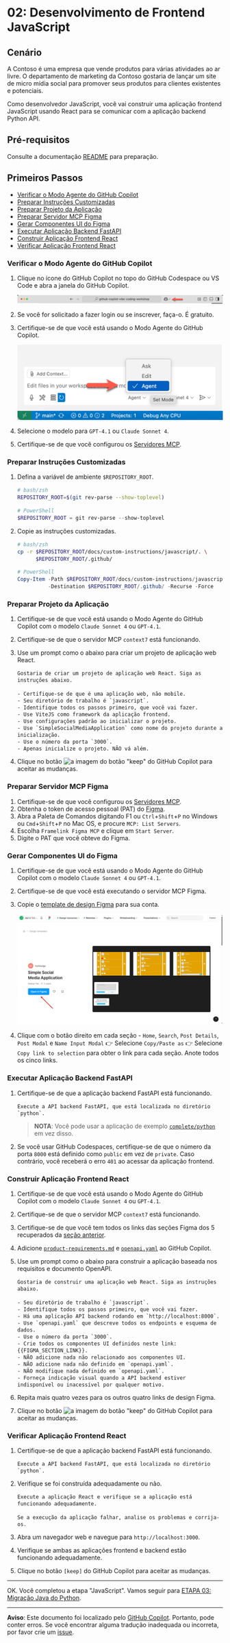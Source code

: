 # 02: Desenvolvimento de Frontend JavaScript

## Cenário

A Contoso é uma empresa que vende produtos para várias atividades ao ar livre. O departamento de marketing da Contoso gostaria de lançar um site de micro mídia social para promover seus produtos para clientes existentes e potenciais.

Como desenvolvedor JavaScript, você vai construir uma aplicação frontend JavaScript usando React para se comunicar com a aplicação backend Python API.

## Pré-requisitos

Consulte a documentação [README](../README.md) para preparação.

## Primeiros Passos

- [Verificar o Modo Agente do GitHub Copilot](#verificar-o-modo-agente-do-github-copilot)
- [Preparar Instruções Customizadas](#preparar-instruções-customizadas)
- [Preparar Projeto da Aplicação](#preparar-projeto-da-aplicação)
- [Preparar Servidor MCP Figma](#preparar-servidor-mcp-figma)
- [Gerar Componentes UI do Figma](#gerar-componentes-ui-do-figma)
- [Executar Aplicação Backend FastAPI](#executar-aplicação-backend-fastapi)
- [Construir Aplicação Frontend React](#construir-aplicação-frontend-react)
- [Verificar Aplicação Frontend React](#verificar-aplicação-frontend-react)

### Verificar o Modo Agente do GitHub Copilot

1. Clique no ícone do GitHub Copilot no topo do GitHub Codespace ou VS Code e abra a janela do GitHub Copilot.

   ![Abrir GitHub Copilot Chat](../../../docs/images/setup-02.png)

1. Se você for solicitado a fazer login ou se inscrever, faça-o. É gratuito.
1. Certifique-se de que você está usando o Modo Agente do GitHub Copilot.

   ![Modo Agente do GitHub Copilot](../../../docs/images/setup-03.png)

1. Selecione o modelo para `GPT-4.1` ou `Claude Sonnet 4`.
1. Certifique-se de que você configurou os [Servidores MCP](./00-setup.md#configurar-servidores-mcp).

### Preparar Instruções Customizadas

1. Defina a variável de ambiente `$REPOSITORY_ROOT`.

   ```bash
   # bash/zsh
   REPOSITORY_ROOT=$(git rev-parse --show-toplevel)
   ```

   ```powershell
   # PowerShell
   $REPOSITORY_ROOT = git rev-parse --show-toplevel
   ```

1. Copie as instruções customizadas.

    ```bash
    # bash/zsh
    cp -r $REPOSITORY_ROOT/docs/custom-instructions/javascript/. \
          $REPOSITORY_ROOT/.github/
    ```

    ```powershell
    # PowerShell
    Copy-Item -Path $REPOSITORY_ROOT/docs/custom-instructions/javascript/* `
              -Destination $REPOSITORY_ROOT/.github/ -Recurse -Force
    ```

### Preparar Projeto da Aplicação

1. Certifique-se de que você está usando o Modo Agente do GitHub Copilot com o modelo `Claude Sonnet 4` ou `GPT-4.1`.
1. Certifique-se de que o servidor MCP `context7` está funcionando.
1. Use um prompt como o abaixo para criar um projeto de aplicação web React.

    ```text
    Gostaria de criar um projeto de aplicação web React. Siga as instruções abaixo.
    
    - Certifique-se de que é uma aplicação web, não mobile.
    - Seu diretório de trabalho é `javascript`.
    - Identifique todos os passos primeiro, que você vai fazer.
    - Use ViteJS como framework da aplicação frontend.
    - Use configurações padrão ao inicializar o projeto.
    - Use `SimpleSocialMediaApplication` como nome do projeto durante a inicialização.
    - Use o número da porta `3000`.
    - Apenas inicialize o projeto. NÃO vá além.
    ```

1. Clique no botão ![a imagem do botão "keep"](https://img.shields.io/badge/keep-blue) do GitHub Copilot para aceitar as mudanças.

### Preparar Servidor MCP Figma

1. Certifique-se de que você configurou os [Servidores MCP](./00-setup.md#configurar-servidores-mcp).
1. Obtenha o token de acesso pessoal (PAT) do [Figma](https://www.figma.com/).
1. Abra a Paleta de Comandos digitando F1 ou `Ctrl`+`Shift`+`P` no Windows ou `Cmd`+`Shift`+`P` no Mac OS, e procure `MCP: List Servers`.
1. Escolha `Framelink Figma MCP` e clique em `Start Server`.
1. Digite o PAT que você obteve do Figma.

### Gerar Componentes UI do Figma

1. Certifique-se de que você está usando o Modo Agente do GitHub Copilot com o modelo `Claude Sonnet 4` ou `GPT-4.1`.
1. Certifique-se de que você está executando o servidor MCP Figma.
1. Copie o [template de design Figma](https://www.figma.com/community/file/1495954632647006209) para sua conta.

   ![Página do template de design Figma](../../../docs/images/javascript-01.png)

1. Clique com o botão direito em cada seção - `Home`, `Search`, `Post Details`, `Post Modal` e `Name Input Modal` 👉 Selecione `Copy/Paste as` 👉 Selecione `Copy link to selection` para obter o link para cada seção. Anote todos os cinco links.

### Executar Aplicação Backend FastAPI

1. Certifique-se de que a aplicação backend FastAPI está funcionando.

    ```text
    Execute a API backend FastAPI, que está localizada no diretório `python`.
    ```

   > **NOTA**: Você pode usar a aplicação de exemplo [`complete/python`](../complete/python/) em vez disso.

1. Se você usar GitHub Codespaces, certifique-se de que o número da porta `8000` está definido como `public` em vez de `private`. Caso contrário, você receberá o erro `401` ao acessar da aplicação frontend.

### Construir Aplicação Frontend React

1. Certifique-se de que você está usando o Modo Agente do GitHub Copilot com o modelo `Claude Sonnet 4` ou `GPT-4.1`.
1. Certifique-se de que o servidor MCP `context7` está funcionando.
1. Certifique-se de que você tem todos os links das seções Figma dos 5 recuperados da [seção anterior](#gerar-componentes-ui-do-figma).
1. Adicione [`product-requirements.md`](../product-requirements.md) e [`openapi.yaml`](../openapi.yaml) ao GitHub Copilot.
1. Use um prompt como o abaixo para construir a aplicação baseada nos requisitos e documento OpenAPI.

    ```text
    Gostaria de construir uma aplicação web React. Siga as instruções abaixo.
    
    - Seu diretório de trabalho é `javascript`.
    - Identifique todos os passos primeiro, que você vai fazer.
    - Há uma aplicação API backend rodando em `http://localhost:8000`.
    - Use `openapi.yaml` que descreve todos os endpoints e esquema de dados.
    - Use o número da porta `3000`.
    - Crie todos os componentes UI definidos neste link: {{FIGMA_SECTION_LINK}}.
    - NÃO adicione nada não relacionado aos componentes UI.
    - NÃO adicione nada não definido em `openapi.yaml`.
    - NÃO modifique nada definido em `openapi.yaml`.
    - Forneça indicação visual quando a API backend estiver indisponível ou inacessível por qualquer motivo.
    ```

1. Repita mais quatro vezes para os outros quatro links de design Figma.
1. Clique no botão ![a imagem do botão "keep"](https://img.shields.io/badge/keep-blue) do GitHub Copilot para aceitar as mudanças.

### Verificar Aplicação Frontend React

1. Certifique-se de que a aplicação backend FastAPI está funcionando.

    ```text
    Execute a API backend FastAPI, que está localizada no diretório `python`.
    ```

1. Verifique se foi construída adequadamente ou não.

    ```text
    Execute a aplicação React e verifique se a aplicação está funcionando adequadamente.

    Se a execução da aplicação falhar, analise os problemas e corrija-os.
    ```

1. Abra um navegador web e navegue para `http://localhost:3000`.
1. Verifique se ambas as aplicações frontend e backend estão funcionando adequadamente.
1. Clique no botão `[keep]` do GitHub Copilot para aceitar as mudanças.

---

OK. Você completou a etapa "JavaScript". Vamos seguir para [ETAPA 03: Migração Java do Python](./03-java.md).

---

**Aviso**: Este documento foi localizado pelo [GitHub Copilot](https://docs.github.com/copilot/about-github-copilot/what-is-github-copilot). Portanto, pode conter erros. Se você encontrar alguma tradução inadequada ou incorreta, por favor crie um [issue](https://github.com/microsoft/github-copilot-vibe-coding-workshop/issues/new).
